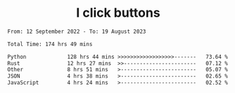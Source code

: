<h1 align="center">
I click buttons
</h1>

<!--START_SECTION:waka-->

```txt
From: 12 September 2022 - To: 19 August 2023

Total Time: 174 hrs 49 mins

Python             128 hrs 44 mins >>>>>>>>>>>>>>>>>>-------   73.64 %
Rust               12 hrs 27 mins  >>-----------------------   07.12 %
Other              8 hrs 51 mins   >------------------------   05.07 %
JSON               4 hrs 38 mins   >------------------------   02.65 %
JavaScript         4 hrs 24 mins   >------------------------   02.52 %
```

<!--END_SECTION:waka-->
